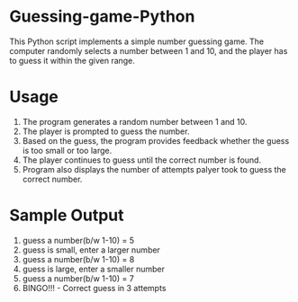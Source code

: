 # Guessing-game-Python
This Python script implements a simple number guessing game. 
The computer randomly selects a number between 1 and 10, and the player has to guess it within the given range.

# Usage
1. The program generates a random number between 1 and 10.
2. The player is prompted to guess the number.
3. Based on the guess, the program provides feedback whether the guess is too small or too large.
4. The player continues to guess until the correct number is found.
5. Program also displays the number of attempts palyer took to guess the correct number.

# Sample Output
1. guess a number(b/w 1-10) = 5
2. guess is small, enter a larger number
3. guess a number(b/w 1-10) = 8
4. guess is large, enter a smaller number
5. guess a number(b/w 1-10) = 7
6. BINGO!!! - Correct guess in 3 attempts
